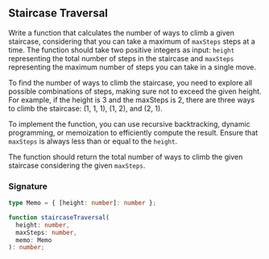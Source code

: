 ## Staircase Traversal

Write a function that calculates the number of ways to climb a given staircase, considering that you can take a maximum of `maxSteps` steps at a time. The function should take two positive integers as input: `height` representing the total number of steps in the staircase and `maxSteps` representing the maximum number of steps you can take in a single move.

To find the number of ways to climb the staircase, you need to explore all possible combinations of steps, making sure not to exceed the given height. For example, if the height is 3 and the maxSteps is 2, there are three ways to climb the staircase: (1, 1, 1), (1, 2), and (2, 1).

To implement the function, you can use recursive backtracking, dynamic programming, or memoization to efficiently compute the result. Ensure that `maxSteps` is always less than or equal to the `height`.

The function should return the total number of ways to climb the given staircase considering the given `maxSteps`.

### Signature

```typescript
type Memo = { [height: number]: number };

function staircaseTraversal(
  height: number,
  maxSteps: number,
  memo: Memo
): number;
```
